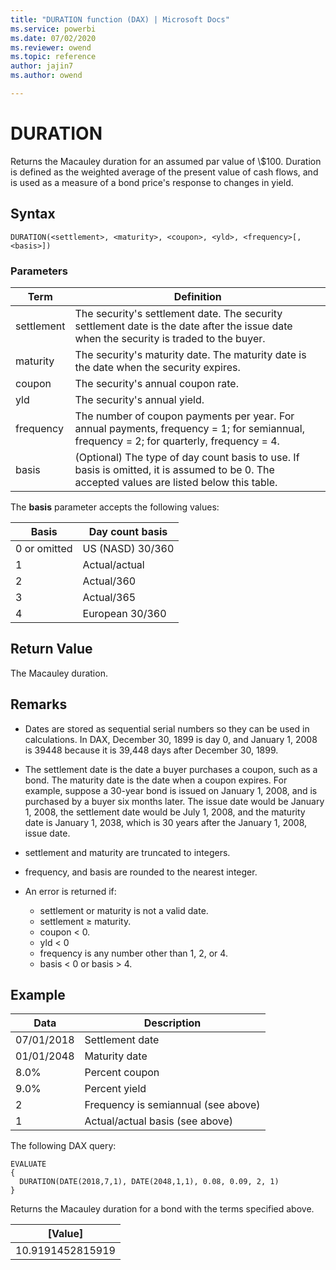 ```yaml
---
title: "DURATION function (DAX) | Microsoft Docs"
ms.service: powerbi
ms.date: 07/02/2020
ms.reviewer: owend
ms.topic: reference
author: jajin7
ms.author: owend

---
```


# DURATION

Returns the Macauley duration for an assumed par value of \\$100. Duration is defined as the weighted average of the present value of cash flows, and is used as a measure of a bond price's response to changes in yield.

## Syntax

```dax
DURATION(<settlement>, <maturity>, <coupon>, <yld>, <frequency>[, <basis>])
```

### Parameters

|Term|Definition|  
|--------|--------------|  
|settlement|The security's settlement date. The security settlement date is the date after the issue date when the security is traded to the buyer.|
|maturity|The security's maturity date. The maturity date is the date when the security expires.|
|coupon|The security's annual coupon rate.|
|yld|The security's annual yield.|
|frequency|The number of coupon payments per year. For annual payments, frequency = 1; for semiannual, frequency = 2; for quarterly, frequency = 4.|
|basis|(Optional) The type of day count basis to use. If basis is omitted, it is assumed to be 0. The accepted values are listed below this table.|

The **basis** parameter accepts the following values:

| **Basis**    | **Day count basis** |
| ------------ | ------------------- |
| 0 or omitted | US (NASD) 30/360    |
| 1            | Actual/actual       |
| 2            | Actual/360          |
| 3            | Actual/365          |
| 4            | European 30/360     |

## Return Value

The Macauley duration.

## Remarks

- Dates are stored as sequential serial numbers so they can be used in calculations. In DAX, December 30, 1899 is day 0, and January 1, 2008 is 39448 because it is 39,448 days after December 30, 1899.

- The settlement date is the date a buyer purchases a coupon, such as a bond. The maturity date is the date when a coupon expires. For example, suppose a 30-year bond is issued on January 1, 2008, and is purchased by a buyer six months later. The issue date would be January 1, 2008, the settlement date would be July 1, 2008, and the maturity date is January 1, 2038, which is 30 years after the January 1, 2008, issue date.

- settlement and maturity are truncated to integers.

- frequency, and basis are rounded to the nearest integer.

- An error is returned if:
  - settlement or maturity is not a valid date.
  - settlement ≥ maturity.
  - coupon < 0.
  - yld < 0
  - frequency is any number other than 1, 2, or 4.
  - basis < 0 or basis > 4.

## Example

| **Data**   | **Description**                     |
| ---------- | ----------------------------------- |
| 07/01/2018 | Settlement date                     |
| 01/01/2048 | Maturity date                       |
| 8.0%       | Percent coupon                      |
| 9.0%       | Percent yield                       |
| 2          | Frequency is semiannual (see above) |
| 1          | Actual/actual basis (see above)     |

The following DAX query:

```dax
EVALUATE
{
  DURATION(DATE(2018,7,1), DATE(2048,1,1), 0.08, 0.09, 2, 1)
}
```

Returns the Macauley duration for a bond with the terms specified above.

| **[Value]**    |
| ---------------- |
| 10.9191452815919 |
